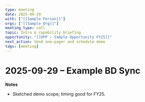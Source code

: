 ```yaml
---
type: meeting
date: 2025-09-29
with: ["[[Sample Person]]"]
orgs: ["[[Sample Org]]"]
meeting_type: call
topic: Intro & capability briefing
opportunity: "[[OPP – Sample Opportunity FY25]]"
next_action: Send one-pager and schedule demo
tags: [meeting]
---
```


# 2025-09-29 – Example BD Sync

**Notes**
- Sketched demo scope; timing good for FY25.
